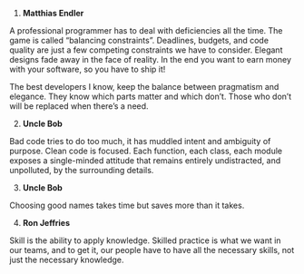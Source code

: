 1. **Matthias Endler**

A professional programmer has to deal with deficiencies all the time. The game is called “balancing constraints”. Deadlines, budgets, and code quality are just a few competing constraints we have to consider. Elegant designs fade away in the face of reality. In the end you want to earn money with your software, so you have to ship it!

The best developers I know, keep the balance between pragmatism and elegance. They know which parts matter and which don’t. Those who don’t will be replaced when there’s a need.

2. **Uncle Bob**

Bad code tries to do too much, it has muddled intent and ambiguity of purpose. Clean code is focused. Each
function, each class, each module exposes a single-minded attitude that remains entirely
undistracted, and unpolluted, by the surrounding details.

3. **Uncle Bob**

Choosing good names takes time but saves more than it takes.

4. **Ron Jeffries**

Skill is the ability to apply knowledge. Skilled practice is what we want in our teams, and to get it, our people have to have all the necessary skills, not just the necessary knowledge.





 
